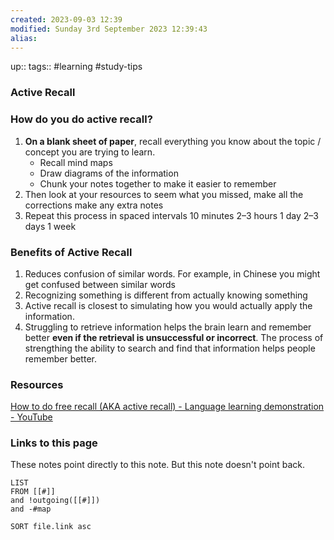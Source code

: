 ```yaml
---
created: 2023-09-03 12:39
modified: Sunday 3rd September 2023 12:39:43
alias:
---
```

up::
tags:: #learning #study-tips

### Active Recall

### How do you do active recall?
1. **On a blank sheet of paper**, recall everything you know about the topic / concept you are trying to learn.
	- Recall mind maps
	- Draw diagrams of the information
	- Chunk your notes together to make it easier to remember
2. Then look at your resources to seem what you missed, make all the corrections make any extra notes
3. Repeat this process in spaced intervals
	10 minutes
	2–3 hours
	1 day
	2–3 days
	1 week

### Benefits of Active Recall
1. Reduces confusion of similar words. For example, in Chinese you might get confused between similar words
2. Recognizing something is different from actually knowing something
3. Active recall is closest to simulating how you would actually apply the information.
4. Struggling to retrieve information helps the brain learn and remember better **even if the retrieval is unsuccessful or incorrect**. The process of strengthing the ability to search and find that information helps people remember better.


### Resources
[How to do free recall (AKA active recall) - Language learning demonstration - YouTube](https://www.youtube.com/watch?v=FatnXnlwAc4)

### Links to this page
These notes point directly to this note. But this note doesn't point back.
```dataview
LIST
FROM [[#]]
and !outgoing([[#]])
and -#map

SORT file.link asc
```
